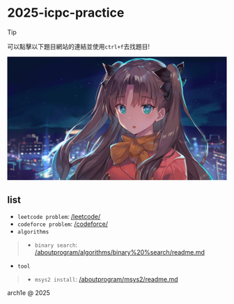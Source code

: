 # 2025-icpc-practice

>[!tip]
>可以點擊以下題目網站的連結並使用`ctrl+f`去找題目!



![](/image/homepage.jpg)

## list

- `leetcode problem`: [/leetcode/](/leetcode/)
- `codeforce problem`: [/codeforce/](/codeforce/)
- `algorithms`
>- `binary search`: [/aboutprogram/algorithms/binary%20%search/readme.md]('https://github.com/archie0732/2025-icpc-practice/blob/main/aboutprogram/algorithms/binary%20search/readme.md')
- `tool` 
>- `msys2 install`: [/aboutprogram/msys2/readme.md](/aboutprogram/msys2/readme.md)


arch1e @ 2025
